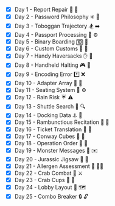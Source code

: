 - [x] Day 1 - Report Repair :memo: :wrench:
- [x] Day 2 - Password Philosophy :eight_spoked_asterisk: :thinking:
- [x] Day 3 - Toboggan Trajectory :snowboarder: :arrow_right:
- [x] Day 4 - Passport Processing :passport_control: :gear:
- [x] Day 5 - Binary Boarding :keycap_ten: :ticket:
- [x] Day 6 - Custom Customs :customs: :customs:
- [x] Day 7 - Handy Haversacks :hand: :baggage_claim:
- [x] Day 8 - Handheld Halting :video_game: :stop_sign:
- [x] Day 9 - Encoding Error :asterisk: :x:
- [x] Day 10 - Adapter Array :battery: :battery:
- [x] Day 11 - Seating System :seat: :gear:
- [x] Day 12 - Rain Risk :umbrella: :warning:
- [x] Day 13 - Shuttle Search :bus: :mag:
- [x] Day 14 - Docking Data :anchor: :electric_plug:
- [x] Day 15 - Rambunctious Recitation :loudspeaker: :thinking:
- [x] Day 16 - Ticket Translation :ticket: :speech_balloon:
- [x] Day 17 - Conway Cubes :black_square_button: :white_square_button:
- [x] Day 18 - Operation Order :1234: :arrows_counterclockwise:
- [x] Day 19 - Monster Messages :dragon_face: :envelope:
- [x] Day 20 - Jurassic Jigsaw :t-rex: :jigsaw:
- [x] Day 21 - Allergen Assessment :microbe: :man_health_worker:
- [x] Day 22 - Crab Combat :crab: :crossed_swords:
- [x] Day 23 - Crab Cups :crab: :cup_with_straw:
- [x] Day 24 - Lobby Layout :hotel: :world_map:
- [x] Day 25 - Combo Breaker :lock: :unlock: